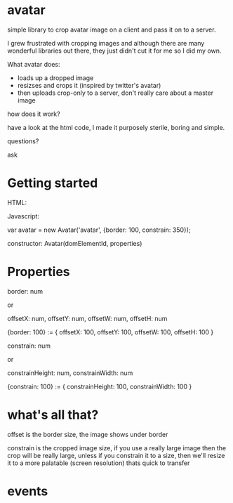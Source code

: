 avatar
======

simple library to crop avatar image on a client and pass it on to a server.

I grew frustrated with cropping images and although there are many wonderful libraries out there, they just didn't cut it for me so I did my own.

What avatar does:

* loads up a dropped image
* resizses and crops it (inspired by twitter's avatar)
* then uploads crop-only to a server, don't really care about a master image

how does it work?

have a look at the html code, I made it purposely sterile, boring and simple.

questions?

ask

Getting started
===============

HTML:

<div id="avatar"></div>

Javascript:

var avatar = new Avatar('avatar', {border: 100, constrain: 350});

constructor:
Avatar(domElementId, properties)

Properties
===========

border: num

or

offsetX: num,
offsetY: num,
offsetW: num,
offsetH: num

{border: 100} := { offsetX: 100, offsetY: 100, offsetW: 100, offsetH: 100 }

constrain: num

or

constrainHeight: num,
constrainWidth: num

{constrain: 100} := { constrainHeight: 100, constrainWidth: 100 }


what's all that?
================

offset is the border size, the image shows under border

constrain is the cropped image size, if you use a really large image then the crop will be really large, unless if you constrain it to a size, then we'll resize it to a more palatable (screen resolution) thats quick to transfer


events
======




